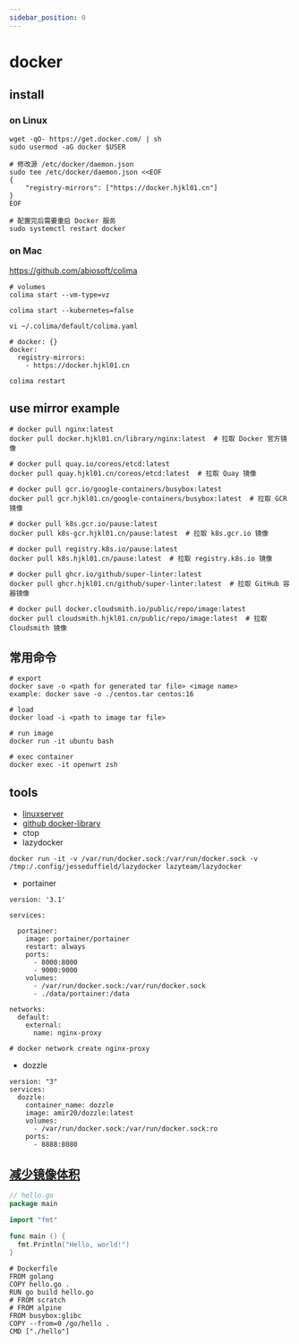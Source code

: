 ```yaml
---
sidebar_position: 0
---
```


# docker

## install

### on Linux
```shell
wget -qO- https://get.docker.com/ | sh
sudo usermod -aG docker $USER

# 修改源 /etc/docker/daemon.json
sudo tee /etc/docker/daemon.json <<EOF
{
    "registry-mirrors": ["https://docker.hjkl01.cn"]
}
EOF

# 配置完后需要重启 Docker 服务
sudo systemctl restart docker

```

### on Mac
https://github.com/abiosoft/colima
```shell
# volumes
colima start --vm-type=vz

colima start --kubernetes=false

vi ~/.colima/default/colima.yaml

# docker: {}
docker:
  registry-mirrors:
    - https://docker.hjkl01.cn

colima restart
```


## use mirror example
```
# docker pull nginx:latest
docker pull docker.hjkl01.cn/library/nginx:latest  # 拉取 Docker 官方镜像

# docker pull quay.io/coreos/etcd:latest
docker pull quay.hjkl01.cn/coreos/etcd:latest  # 拉取 Quay 镜像

# docker pull gcr.io/google-containers/busybox:latest
docker pull gcr.hjkl01.cn/google-containers/busybox:latest  # 拉取 GCR 镜像

# docker pull k8s.gcr.io/pause:latest
docker pull k8s-gcr.hjkl01.cn/pause:latest  # 拉取 k8s.gcr.io 镜像

# docker pull registry.k8s.io/pause:latest
docker pull k8s.hjkl01.cn/pause:latest  # 拉取 registry.k8s.io 镜像

# docker pull ghcr.io/github/super-linter:latest
docker pull ghcr.hjkl01.cn/github/super-linter:latest  # 拉取 GitHub 容器镜像

# docker pull docker.cloudsmith.io/public/repo/image:latest
docker pull cloudsmith.hjkl01.cn/public/repo/image:latest  # 拉取 Cloudsmith 镜像
```

## 常用命令

```shell
# export
docker save -o <path for generated tar file> <image name>
example: docker save -o ./centos.tar centos:16

# load
docker load -i <path to image tar file>

# run image
docker run -it ubuntu bash

# exec container
docker exec -it openwrt zsh
```

## tools

- [linuxserver](https://docs.linuxserver.io/images/docker-chromium/)
- [github docker-library](https://github.com/docker-library)
- ctop
- lazydocker

```shell
docker run -it -v /var/run/docker.sock:/var/run/docker.sock -v /tmp:/.config/jesseduffield/lazydocker lazyteam/lazydocker
```

- portainer

```shell
version: '3.1'

services:

  portainer:
    image: portainer/portainer
    restart: always
    ports:
      - 8000:8000
      - 9000:9000
    volumes:
      - /var/run/docker.sock:/var/run/docker.sock
      - ./data/portainer:/data

networks:
  default:
    external:
      name: nginx-proxy

# docker network create nginx-proxy
```

- dozzle

```shell
version: "3"
services:
  dozzle:
    container_name: dozzle
    image: amir20/dozzle:latest
    volumes:
      - /var/run/docker.sock:/var/run/docker.sock:ro
    ports:
      - 8888:8080
```

## [减少镜像体积](https://icloudnative.io/posts/docker-images-part1-reducing-image-size/)

```go
// hello.go
package main

import "fmt"

func main () {
  fmt.Println("Hello, world!")
}
```

```shell
# Dockerfile
FROM golang
COPY hello.go .
RUN go build hello.go
# FROM scratch
# FROM alpine
FROM busybox:glibc
COPY --from=0 /go/hello .
CMD ["./hello"]
```
